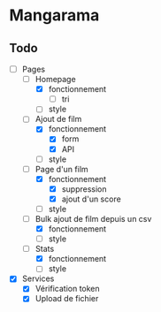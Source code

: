# Mangarama

## Todo

- [ ] Pages
    - [ ] Homepage
        - [x] fonctionnement
            - [ ] tri
        - [ ] style
    - [ ] Ajout de film
        - [x] fonctionnement
            - [x] form
            - [x] API
        - [ ] style
    - [ ] Page d'un film
        - [x] fonctionnement
            - [x] suppression
            - [x] ajout d'un score
        - [ ] style
    - [ ] Bulk ajout de film depuis un csv
        - [x] fonctionnement
        - [ ] style
    - [ ] Stats
        - [x] fonctionnement
        - [ ] style

- [x] Services
    - [x] Vérification token
    - [x] Upload de fichier